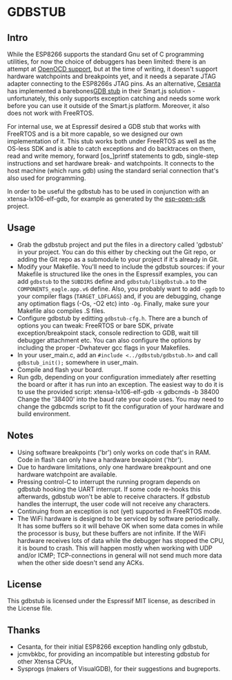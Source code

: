 
GDBSTUB
=======

Intro
-----

While the ESP8266 supports the standard Gnu set of C programming utilities, for now the choice of debuggers
has been limited: there is an attempt at [OpenOCD support](https://github.com/projectgus/openocd), but at 
the time of writing, it doesn't support hardware watchpoints and breakpoints yet, and it needs a separate
JTAG adapter connecting to the ESP8266s JTAG pins. As an alternative, [Cesanta](https://www.cesanta.com/) 
has implemented a barebones[GDB stub](https://blog.cesanta.com/esp8266-gdb) in their Smart.js solution -
unfortunately, this only supports exception catching and needs some work before you can use it outside of 
the Smart.js platform. Moreover, it also does not work with FreeRTOS.

For internal use, we at Espressif desired a GDB stub that works with FreeRTOS and is a bit more capable,
so we designed our own implementation of it. This stub works both under FreeRTOS as well as the OS-less
SDK and is able to catch exceptions and do backtraces on them, read and write memory, forward [os_]printf
statements to gdb, single-step instructions and set hardware break- and watchpoints. It connects to the
host machine (which runs gdb) using the standard serial connection that's also used for programming.

In order to be useful the gdbstub has to be used in conjunction with an xtensa-lx106-elf-gdb, for example
as generated by the [esp-open-sdk](https://github.com/pfalcon/esp-open-sdk) project.

Usage
-----
 * Grab the gdbstub project and put the files in a directory called 'gdbstub' in your project. You can do this
either by checking out the Git repo, or adding the Git repo as a submodule to your project if it's already
in Git.
 * Modify your Makefile. You'll need to include the gdbstub sources: if your Makefile is structured like the
ones in the Espressif examples, you can add `gdbstub` to the `SUBDIRS` define and `gdbstub/libgdbstub.a` to the
`COMPONENTS_eagle.app.v6` define. Also, you probably want to add `-ggdb` to your compiler flags (`TARGET_LDFLAGS`)
and, if you are debugging, change any optimation flags (-Os, -O2 etc) into `-Og`. Finally, make sure your Makefile
also compiles .S files.
 * Configure gdbstub by editting `gdbstub-cfg.h`. There are a bunch of options you can tweak: FreeRTOS or bare SDK,
private exception/breakpoint stack, console redirection to GDB, wait till debugger attachment etc. You can also
configure the options by including the proper -Dwhatever gcc flags in your Makefiles.
 * In your user_main.c, add an `#include <../gdbstub/gdbstub.h>` and call `gdbstub_init();` somewhere in user_main.
 * Compile and flash your board.
 * Run gdb, depending on your configuration immediately after resetting the board or after it has run into
an exception. The easiest way to do it is to use the provided script: xtensa-lx106-elf-gdb -x gdbcmds -b 38400
Change the '38400' into the baud rate your code uses. You may need to change the gdbcmds script to fit the
configuration of your hardware and build environment.

Notes
-----
 * Using software breakpoints ('br') only works on code that's in RAM. Code in flash can only have a hardware
breakpoint ('hbr').
 * Due to hardware limitations, only one hardware breakpount and one hardware watchpoint are available.
 * Pressing control-C to interrupt the running program depends on gdbstub hooking the UART interrupt.
If some code re-hooks this afterwards, gdbstub won't be able to receive characters. If gdbstub handles
the interrupt, the user code will not receive any characters.
 * Continuing from an exception is not (yet) supported in FreeRTOS mode.
 * The WiFi hardware is designed to be serviced by software periodically. It has some buffers so it
will behave OK when some data comes in while the processor is busy, but these buffers are not infinite.
If the WiFi hardware receives lots of data while the debugger has stopped the CPU, it is bound
to crash. This will happen mostly when working with UDP and/or ICMP; TCP-connections in general will
not send much more data when the other side doesn't send any ACKs.

License
-------
This gdbstub is licensed under the Espressif MIT license, as described in the License file.


Thanks
------
 * Cesanta, for their initial ESP8266 exception handling only gdbstub,
 * jcmvbkbc, for providing an incompatible but interesting gdbstub for other Xtensa CPUs,
 * Sysprogs (makers of VisualGDB), for their suggestions and bugreports.
